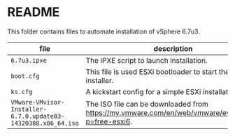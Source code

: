 # README
This folder contains files to automate installation of vSphere 6.7u3.

file | description
--- | ---
`6.7u3.ipxe` | The iPXE script to launch installation.
`boot.cfg` | This file is used ESXi bootloader to start the ESXi installer.
`ks.cfg` | A kickstart config for a simple ESXi installation.
`VMware-VMvisor-Installer-6.7.0.update03-14320388.x86_64.iso` | The ISO file can be downloaded from <https://my.vmware.com/en/web/vmware/evalcenter?p=free-esxi6>.
